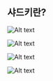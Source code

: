 ## 샤드키란?

![Alt text](https://github.com/Nasil/youToo.github.io/blob/master/DB/mongoDB/Imaes/%EC%83%A4%EB%93%9C1.png "Optional title")


![Alt text](https://github.com/Nasil/youToo.github.io/blob/master/DB/mongoDB/Imaes/%EC%83%A4%EB%93%9C2.png "Optional title")


![Alt text](https://github.com/Nasil/youToo.github.io/blob/master/DB/mongoDB/Imaes/%EC%83%A4%EB%93%9C3.png "Optional title")

![Alt text](https://github.com/Nasil/youToo.github.io/blob/master/DB/mongoDB/Imaes/%EC%83%A4%EB%93%9C4.png "Optional title")

